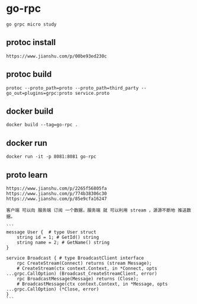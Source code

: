 # go-rpc

    go grpc micro study

## protoc install

    https://www.jianshu.com/p/00be93ed230c

## protoc build

    protoc --proto_path=proto --proto_path=third_party --go_out=plugins=grpc:proto service.proto

## docker build

    docker build --tag=go-rpc .

## docker run

    docker run -it -p 8081:8081 go-rpc

## proto learn

    https://www.jianshu.com/p/2265f56805fa
    https://www.jianshu.com/p/774b38306c30
    https://www.jianshu.com/p/85e9cfa16247

    客户端 可以向 服务端 订阅 一个数据，服务端 就 可以利用 stream ，源源不断地 推送数据。

    ```
    message User {  # type User struct
        string id = 1; # GetId() string
        string name = 2; # GetName() string
    }

    service Broadcast { # type BroadcastClient interface
        rpc CreateStream(Connect) returns (stream Message); 
        # CreateStream(ctx context.Context, in *Connect, opts ...grpc.CallOption) (Broadcast_CreateStreamClient, error)
        rpc BroadcastMessage(Message) returns (Close); 
        # BroadcastMessage(ctx context.Context, in *Message, opts ...grpc.CallOption) (*Close, error)
    }
    ```